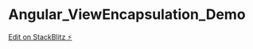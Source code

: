 # Angular_ViewEncapsulation_Demo

[Edit on StackBlitz ⚡️](https://stackblitz.com/edit/angular-ntto2h)